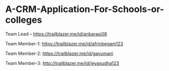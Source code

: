 # A-CRM-Application-For-Schools-or-colleges


Team Lead – https://trailblazer.me/id/anbarasi08

Team Member-1: https://trailblazer.me/id/afrinbegam123

Team Member-2: https://trailblazer.me/id/gayumani

Team Member-3: http://trailblazer.me/id/jeyasudha123
